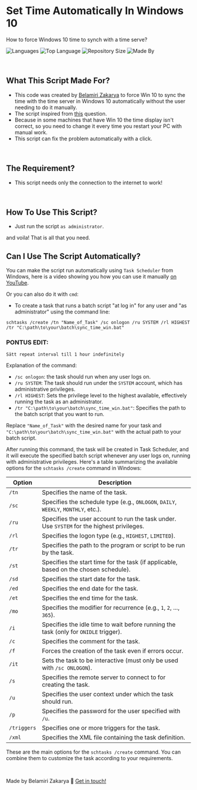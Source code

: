 
# Set Time Automatically In Windows 10
How to force Windows 10 time to synch with a time serve?

![Languages](https://img.shields.io/github/languages/count/kakaa2993/Set-Time-Automatically-in-Win-10?color=%234d41c0)
![Top Language](https://img.shields.io/github/languages/top/kakaa2993/Set-Time-Automatically-in-Win-10?color=%234d41c0)
![Repository Size](https://img.shields.io/github/repo-size/kakaa2993/Set-Time-Automatically-in-Win-10?color=%234d41c0)
![Made By](https://img.shields.io/badge/made%20by-ZakaryaBelamiri-%234d41c0)

<br>

## What This Script Made For?
- This code was created by [Belamiri Zakarya](https://github.com/kakaa2993) to force Win 10 to sync the time with the time server in Windows 10 automatically without the user needing to do it manually.
- The script inspired from [this](https://answers.microsoft.com/en-us/windows/forum/all/how-to-force-windows-10-time-to-synch-with-a-time/20f3b546-af38-42fb-a2d0-d4df13cc8f43) question.
- Because in some machines that have Win 10 the time display isn't correct, so you need to change it every time you restart your PC with manual work.
- This script can fix the problem automatically with a click.

<br>

## The Requirement?
- This script needs only the connection to the internet to work!

<br>

## How To Use This Script?
- Just run the script ``as administrator``.

and voila! That is all that you need.

<be>

## Can I Use The Script Automatically?
You can make the script run automatically using ``Task Scheduler`` from Windows, here is a video showing you how you can use it manually [on YouTube](https://youtu.be/RSwOrK4m82U?si=PzW9tNA-4Gh97k0e).

Or you can also do it with ``cmd``:
- To create a task that runs a batch script "at log in" for any user and "as administrator" using the command line:
```batch
schtasks /create /tn "Name_of_Task" /sc onlogon /ru SYSTEM /rl HIGHEST /tr "C:\path\to\your\batch\sync_time_win.bat"
```

### PONTUS EDIT:
```
Sätt repeat interval till 1 hour indefinitely
```

Explanation of the command:

- `/sc onlogon`: the task should run when any user logs on.
- `/ru SYSTEM`: The task should run under the `SYSTEM` account, which has administrative privileges.
- `/rl HIGHEST`: Sets the privilege level to the highest available, effectively running the task as an administrator.
- `/tr "C:\path\to\your\batch\sync_time_win.bat"`: Specifies the path to the batch script that you want to run.

Replace `"Name_of_Task"` with the desired name for your task and `"C:\path\to\your\batch\sync_time_win.bat"` with the actual path to your batch script.

After running this command, the task will be created in Task Scheduler, and it will execute the specified batch script whenever any user logs on, running with administrative privileges.
Here's a table summarizing the available options for the `schtasks /create` command in Windows:

| Option           | Description                                                                                                  |
|------------------|--------------------------------------------------------------------------------------------------------------|
| `/tn`            | Specifies the name of the task.                                                                              |
| `/sc`            | Specifies the schedule type (e.g., `ONLOGON`, `DAILY`, `WEEKLY`, `MONTHLY`, etc.).                           |
| `/ru`            | Specifies the user account to run the task under. Use `SYSTEM` for the highest privileges.                   |
| `/rl`            | Specifies the logon type (e.g., `HIGHEST`, `LIMITED`).                                                        |
| `/tr`            | Specifies the path to the program or script to be run by the task.                                           |
| `/st`            | Specifies the start time for the task (if applicable, based on the chosen schedule).                          |
| `/sd`            | Specifies the start date for the task.                                                                      |
| `/ed`            | Specifies the end date for the task.                                                                        |
| `/et`            | Specifies the end time for the task.                                                                        |
| `/mo`            | Specifies the modifier for recurrence (e.g., `1`, `2`, ..., `365`).                                          |
| `/i`             | Specifies the idle time to wait before running the task (only for `ONIDLE` trigger).                         |
| `/c`             | Specifies the comment for the task.                                                                         |
| `/f`             | Forces the creation of the task even if errors occur.                                                        |
| `/it`            | Sets the task to be interactive (must only be used with `/sc ONLOGON`).                                      |
| `/s`             | Specifies the remote server to connect to for creating the task.                                             |
| `/u`             | Specifies the user context under which the task should run.                                                  |
| `/p`             | Specifies the password for the user specified with `/u`.                                                     |
| `/triggers`      | Specifies one or more triggers for the task.                                                                |
| `/xml`           | Specifies the XML file containing the task definition.                                                       |

These are the main options for the `schtasks /create` command. You can combine them to customize the task according to your requirements.


<br>

Made by Belamiri Zakarya  :wave: [Get in touch!](https://github.com/kakaa2993)
